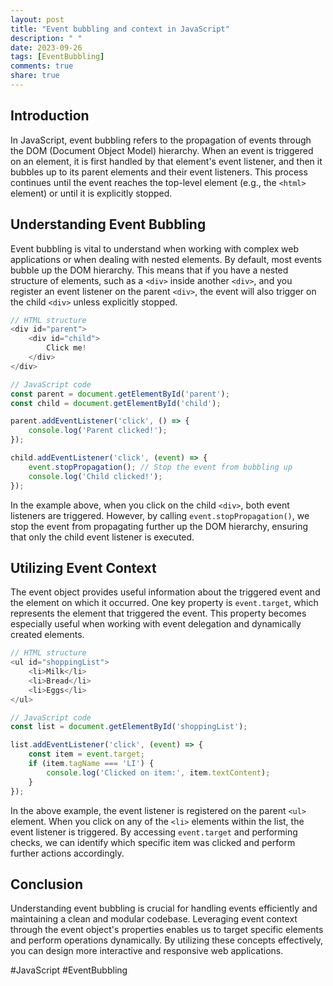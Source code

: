 ```yaml
---
layout: post
title: "Event bubbling and context in JavaScript"
description: " "
date: 2023-09-26
tags: [EventBubbling]
comments: true
share: true
---
```


## Introduction
In JavaScript, event bubbling refers to the propagation of events through the DOM (Document Object Model) hierarchy. When an event is triggered on an element, it is first handled by that element's event listener, and then it bubbles up to its parent elements and their event listeners. This process continues until the event reaches the top-level element (e.g., the `<html>` element) or until it is explicitly stopped.

## Understanding Event Bubbling
Event bubbling is vital to understand when working with complex web applications or when dealing with nested elements. By default, most events bubble up the DOM hierarchy. This means that if you have a nested structure of elements, such as a `<div>` inside another `<div>`, and you register an event listener on the parent `<div>`, the event will also trigger on the child `<div>` unless explicitly stopped.

```javascript
// HTML structure
<div id="parent">
    <div id="child">
        Click me!
    </div>
</div>

// JavaScript code
const parent = document.getElementById('parent');
const child = document.getElementById('child');

parent.addEventListener('click', () => {
    console.log('Parent clicked!');
});

child.addEventListener('click', (event) => {
    event.stopPropagation(); // Stop the event from bubbling up
    console.log('Child clicked!');
});
```

In the example above, when you click on the child `<div>`, both event listeners are triggered. However, by calling `event.stopPropagation()`, we stop the event from propagating further up the DOM hierarchy, ensuring that only the child event listener is executed.

## Utilizing Event Context
The event object provides useful information about the triggered event and the element on which it occurred. One key property is `event.target`, which represents the element that triggered the event. This property becomes especially useful when working with event delegation and dynamically created elements.

```javascript
// HTML structure
<ul id="shoppingList">
    <li>Milk</li>
    <li>Bread</li>
    <li>Eggs</li>
</ul>

// JavaScript code
const list = document.getElementById('shoppingList');

list.addEventListener('click', (event) => {
    const item = event.target;
    if (item.tagName === 'LI') {
        console.log('Clicked on item:', item.textContent);
    }
});
```

In the above example, the event listener is registered on the parent `<ul>` element. When you click on any of the `<li>` elements within the list, the event listener is triggered. By accessing `event.target` and performing checks, we can identify which specific item was clicked and perform further actions accordingly.

## Conclusion
Understanding event bubbling is crucial for handling events efficiently and maintaining a clean and modular codebase. Leveraging event context through the event object's properties enables us to target specific elements and perform operations dynamically. By utilizing these concepts effectively, you can design more interactive and responsive web applications.

#JavaScript #EventBubbling
